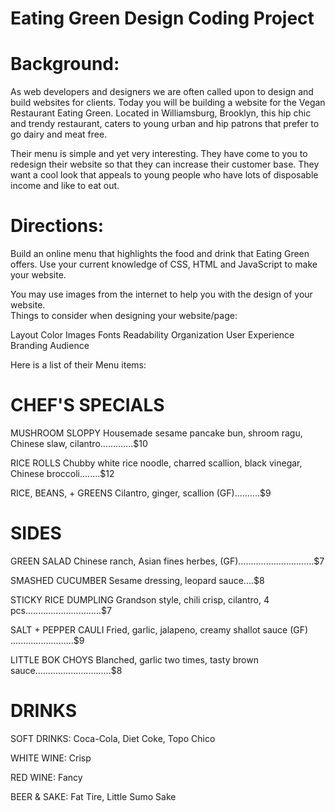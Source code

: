 # Eating Green Design Coding Project

# Background:
As web developers and designers we are often called upon to design and build websites for clients.  Today you will be building a website for the Vegan Restaurant Eating Green.  Located in Williamsburg, Brooklyn, this hip chic and trendy restaurant, caters to young urban and hip patrons that prefer to go dairy and meat free.

Their menu is simple and yet very interesting.   They have come to you to redesign their website so that they can increase their customer base.  They want a cool look that appeals to young people who have lots of disposable income and like to eat out. 

# Directions:
Build an online menu that highlights the food and drink that Eating Green offers.  Use your current knowledge of CSS, HTML and JavaScript to make your website.

You may use images from the internet to help you with the design of your website.  
Things to consider when designing your website/page:

Layout
Color
Images
Fonts
Readability
Organization
User Experience
Branding
Audience


Here is a list of their Menu items:

# CHEF'S SPECIALS
MUSHROOM SLOPPY
Housemade sesame pancake bun, shroom ragu, Chinese slaw, cilantro.............$10

RICE ROLLS
Chubby white rice noodle, charred scallion, black vinegar, Chinese broccoli........$12

RICE, BEANS, + GREENS
Cilantro, ginger, scallion (GF)..........$9

# SIDES
GREEN SALAD
Chinese ranch, Asian fines herbes, (GF)..............................$7

SMASHED CUCUMBER
Sesame dressing, leopard sauce....$8

STICKY RICE DUMPLING
Grandson style, chili crisp, cilantro,     4 pcs..............................$7

SALT + PEPPER CAULI
Fried, garlic, jalapeno, creamy shallot sauce (GF) .........................$9

LITTLE BOK CHOYS
Blanched, garlic two times, tasty brown sauce..............................$8

# DRINKS
SOFT DRINKS:
Coca-Cola,
Diet Coke,
Topo Chico

WHITE WINE:
Crisp

RED WINE:
Fancy

BEER & SAKE:
Fat Tire,
Little Sumo Sake
